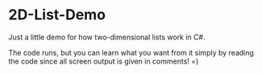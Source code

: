 # 2D-List-Demo

Just a little demo for how two-dimensional lists work in C#.

The code runs, but you can learn what you want from it simply by reading the code since all screen output is given in comments! =)
